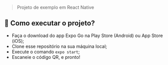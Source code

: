 > Projeto de exemplo em React Native

## 🚀 Como executar o projeto?

* Faça o download do app Expo Go na Play Store (Android) ou App Store (iOS);
* Clone esse repositório na sua máquina local;
* Execute o comando `expo start`;
* Escaneie o código QR, e pronto!
